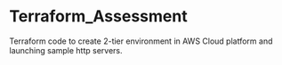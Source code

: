 # Terraform_Assessment
Terraform code to create 2-tier environment in AWS Cloud platform and launching sample http servers.


